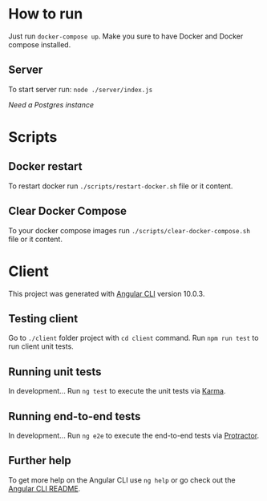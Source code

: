 # How to run

Just run `docker-compose up`.
Make you sure to have Docker and Docker compose installed.

## Server

To start server run:
`node ./server/index.js`

*Need a Postgres instance*

# Scripts

## Docker restart

To restart docker run `./scripts/restart-docker.sh` file or it content.

## Clear Docker Compose

To your docker compose images run `./scripts/clear-docker-compose.sh ` file or it content.

# Client

This project was generated with [Angular CLI](https://github.com/angular/angular-cli) version 10.0.3.

## Testing client

Go to `./client` folder project with `cd client` command.
Run `npm run test` to run client unit tests.

## Running unit tests

In development...
Run `ng test` to execute the unit tests via [Karma](https://karma-runner.github.io).

## Running end-to-end tests

In development...
Run `ng e2e` to execute the end-to-end tests via [Protractor](http://www.protractortest.org/).

## Further help

To get more help on the Angular CLI use `ng help` or go check out the [Angular CLI README](https://github.com/angular/angular-cli/blob/master/README.md).
